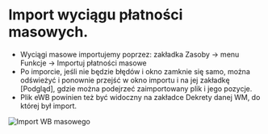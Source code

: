 # Import wyciągu płatności masowych.

- Wyciągi masowe importujemy poprzez: zakładka Zasoby -> menu Funkcje -> Importuj płatności masowe
- Po imporcie, jeśli nie będzie błędów i okno zamknie się samo, można odświeżyć i ponownie przejść w okno importu i na jej zakładkę [Podgląd], gdzie można podejrzeć zaimportowany plik i jego pozycje.
- Plik eWB powinien też być widoczny na zakładce Dekrety danej WM, do której był import.

![Import WB masowego](importwbmasowy.gif)